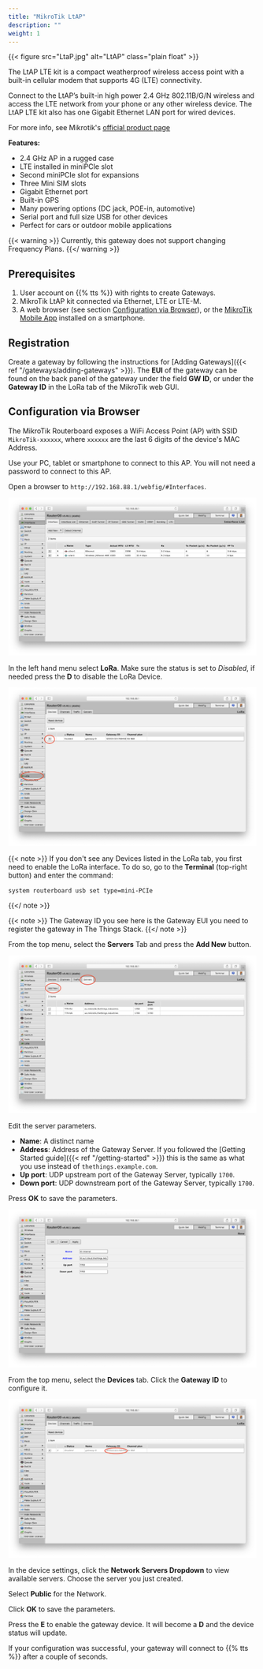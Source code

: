 ```yaml
---
title: "MikroTik LtAP"
description: ""
weight: 1
---
```


{{< figure src="LtaP.jpg" alt="LtAP" class="plain float" >}}

The LtAP LTE kit is a compact weatherproof wireless access point with a built-in cellular modem that supports 4G (LTE) connectivity.

Connect to the LtAP’s built-in high power 2.4 GHz 802.11B/G/N wireless and access the LTE network from your phone or any other wireless device. The LtAP LTE kit also has one Gigabit Ethernet LAN port for wired devices.

<!--more-->

For more info, see Mikrotik's [official product page](https://mikrotik.com/product/ltap_lte_kit)

**Features:**

* 2.4 GHz AP in a rugged case
* LTE installed in miniPCIe slot
* Second miniPCIe slot for expansions
* Three Mini SIM slots
* Gigabit Ethernet port
* Built-in GPS
* Many powering options (DC jack, POE-in, automotive)
* Serial port and full size USB for other devices
* Perfect for cars or outdoor mobile applications

{{< warning >}} Currently, this gateway does not support changing Frequency Plans. {{</ warning >}}

## Prerequisites

1. User account on {{% tts %}} with rights to create Gateways.
2. MikroTik LtAP kit connected via Ethernet, LTE or LTE-M.
3. A web browser (see section [Configuration via Browser](#configuration-via-browser)), or the [MikroTik Mobile App](https://mikrotik.com/mobile_app) installed on a smartphone.

## Registration

Create a gateway by following the instructions for [Adding Gateways]({{< ref "/gateways/adding-gateways" >}}). The **EUI** of the gateway can be found on the back panel of the gateway under the field **GW ID**, or under the **Gateway ID** in the LoRa tab of the MikroTik web GUI.

## Configuration via Browser

The MikroTik Routerboard exposes a WiFi Access Point (AP) with SSID `MikroTik-xxxxxx`, where `xxxxxx` are the last 6 digits of the device's MAC Address.

Use your PC, tablet or smartphone to connect to this AP. You will not need a password to connect to this AP.

Open a browser to `http://192.168.88.1/webfig/#Interfaces`.

![MikroTik-portal.png](portal.png)

In the left hand menu select **LoRa**. Make sure the status is set to *Disabled*, if needed press the **D** to disable the LoRa Device.

![MikroTik-portal-lora.png](portal-lora.png)

{{< note >}}
If you don't see any Devices listed in the LoRa tab, you first need to enable the LoRa interface. To do so, go to the **Terminal** (top-right button) and enter the command:
```
system routerboard usb set type=mini-PCIe
```
{{</ note >}}

{{< note >}}
The Gateway ID you see here is the Gateway EUI you need to register the gateway in The Things Stack.
{{</ note >}}

From the top menu, select the **Servers** Tab and press the **Add New** button.

![MikroTik-server](servers.png)

Edit the server parameters.

- **Name**: A distinct name 
- **Address**: Address of the Gateway Server. If you followed the [Getting Started guide]({{< ref "/getting-started" >}}) this is the same as what you use instead of `thethings.example.com`.
- **Up port**: UDP upstream port of the Gateway Server, typically `1700`.
- **Down port**: UDP downstream port of the Gateway Server, typically `1700`.

Press **OK** to save the parameters.

![MikroTik-paramters](parameters.png)

From the top menu, select the **Devices** tab. Click the **Gateway ID** to configure it.

![MikroTik-Devices](portal-lora-disable.png)

In the device settings, click the **Network Servers Dropdown** to view available servers. Choose the server you just created.

Select **Public** for the Network.

Click **OK** to save the parameters.

Press the **E** to enable the gateway device. It will become a **D** and the device status will update.

If your configuration was successful, your gateway will connect to {{% tts %}} after a couple of seconds.

